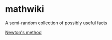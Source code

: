 # mathwiki
A semi-random collection of possibly useful facts

[Newton's method](https://github.com/rasigadelab/mathwiki/blob/main/newton.md)
